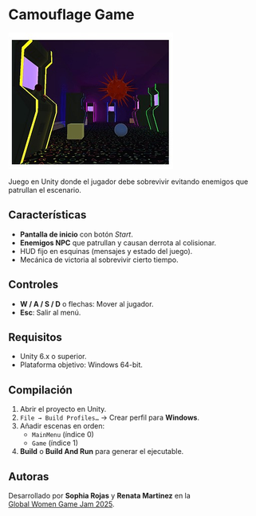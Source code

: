 # Camouflage Game

![Camouflage](./images/camuflaje.jpg)

Juego en Unity donde el jugador debe sobrevivir evitando enemigos que patrullan el escenario.

## Características
- **Pantalla de inicio** con botón *Start*.
- **Enemigos NPC** que patrullan y causan derrota al colisionar.
- HUD fijo en esquinas (mensajes y estado del juego).
- Mecánica de victoria al sobrevivir cierto tiempo.

## Controles
- **W / A / S / D** o flechas: Mover al jugador.
- **Esc**: Salir al menú.

## Requisitos
- Unity 6.x o superior.
- Plataforma objetivo: Windows 64-bit.

## Compilación
1. Abrir el proyecto en Unity.
2. `File → Build Profiles…` → Crear perfil para **Windows**.
3. Añadir escenas en orden:
   - `MainMenu` (índice 0)
   - `Game` (índice 1)
4. **Build** o **Build And Run** para generar el ejecutable.

## Autoras
Desarrollado por **Sophia Rojas** y **Renata Martinez** en la  
[Global Women Game Jam 2025](https://www.womengamejam.org/).

